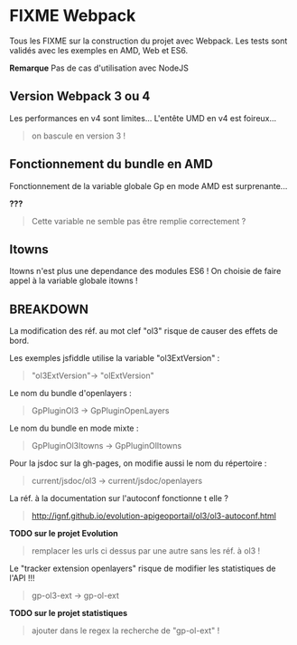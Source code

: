 # FIXME Webpack

Tous les FIXME sur la construction du projet avec Webpack.
Les tests sont validés avec les exemples en AMD, Web et ES6.

**Remarque**
Pas de cas d'utilisation avec NodeJS

## Version Webpack 3 ou 4

Les performances en v4 sont limites...
L'entête UMD en v4 est foireux...

> on bascule en version 3 !

## Fonctionnement du bundle en AMD

Fonctionnement de la variable globale Gp en mode AMD est surprenante...

**???**
> Cette variable ne semble pas être remplie correctement ?

## Itowns

Itowns n'est plus une dependance des modules ES6 !
On choisie de faire appel à la variable globale itowns !

## BREAKDOWN

La modification des réf. au mot clef "ol3" risque de causer des effets de bord.

Les exemples jsfiddle utilise la variable "ol3ExtVersion" :
> "ol3ExtVersion"-> "olExtVersion"

Le nom du bundle d'openlayers :
> GpPluginOl3 -> GpPluginOpenLayers

Le nom du bundle en mode mixte :
> GpPluginOl3Itowns -> GpPluginOlItowns

Pour la jsdoc sur la gh-pages, on modifie aussi le nom du répertoire :
> current/jsdoc/ol3 -> current/jsdoc/openlayers

La réf. à la documentation sur l'autoconf fonctionne t elle ?
> http://ignf.github.io/evolution-apigeoportail/ol3/ol3-autoconf.html

**TODO sur le projet Evolution**
> remplacer les urls ci dessus par une autre sans les réf. à ol3 !

Le "tracker extension openlayers" risque de modifier les statistiques de l'API !!!
> gp-ol3-ext -> gp-ol-ext

**TODO sur le projet statistiques**
> ajouter dans le regex la recherche de "gp-ol-ext" !
